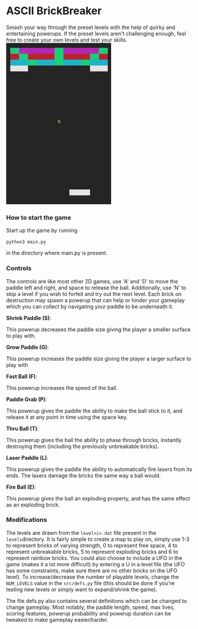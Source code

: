# ASCII BrickBreaker
Smash your way through the preset levels with the help of quirky and entertaining powerups. If the preset levels aren't challenging enough, feel free to create your own levels and test your skills. 
![demo](./img/demo.gif)

### How to start the game
Start up the game by running 
```
python3 main.py
```
in the directory where main.py is present.

### Controls
The controls are like most other 2D games, use 'A' and 'D' to move the paddle left and right, and space to release the ball. Additionally, use 'N' to skip a level if you wish to forfeit and try out the next level. 
Each brick on destruction may spawn a powerup that can help or hinder your gameplay which you can collect by navigating your paddle to be underneath it. 

**Shrink Paddle (S)**: 

This powerup decreases the paddle size giving the player a smaller surface to play with. 

**Grow Paddle (G)**:

This powerup increases the paddle size giving the player a larger surface to play with  

**Fast Ball (F)**:

This powerup increases the speed of the ball. 

**Paddle Grab (P)**:

This powerup gives the paddle the ability to make the ball stick to it, and release it at any point in time using the space key. 

**Thru Ball (T)**:

This powerup gives the ball the ability to phase through bricks, instantly destroying them (including the previously unbreakable bricks).

**Laser Paddle (L)**:

This powerup gives the paddle the ability to automatically fire lasers from its ends. The lasers damage the bricks the same way a ball would. 

**Fire Ball (E)**:

This powerup gives the ball an exploding property, and has the same effect as an exploding brick. 

### Modifications
The levels are drawn from the ```level<i>.dat``` file present in the ```levels```directory. It is fairly simple to create a map to play on, simply use 1-3 to represent bricks of varying strength, 0 to represent free space, 4 to represent unbreakable bricks, 5 to represent exploding bricks and 6 to represent rainbow bricks. You could also choose to include a UFO in the game (makes it a lot more difficult) by entering a U in a level file (the UFO has some constraints, make sure there are no other bricks on the UFO level). 
To increase/decrease the number of playable levels, change the ```NUM_LEVELS``` value in the ```src/defs.py``` file (this should be done if you're testing new levels or simply want to expand/shrink the game).

The file defs.py also contains several definitions which can be changed to change gameplay. Most notably, the paddle length, speed, max lives, scoring features, powerup probability and powerup duration can be tweaked to make gameplay easier/harder. 